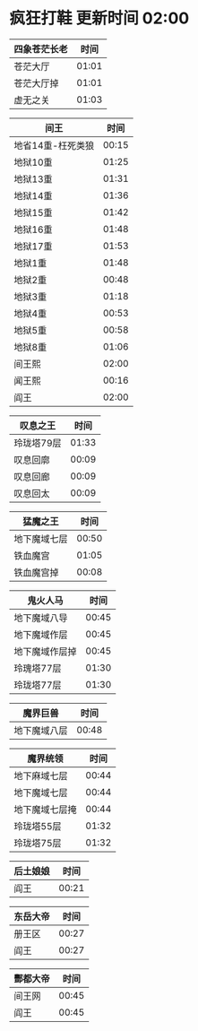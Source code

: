 # 疯狂打鞋 更新时间 02:00

| 四象苍茫长老   | 时间    |
|--------|-------|
| 苍茫大厅 | 01:01 |
| 苍茫大厅掉 | 01:01 |
| 虚无之关 | 01:03 |

| 间王   | 时间    |
|--------|-------|
| 地省14重-枉死类狼 | 00:15 |
| 地狱10重 | 01:25 |
| 地狱13重 | 01:31 |
| 地狱14重 | 01:36 |
| 地狱15重 | 01:42 |
| 地狱16重 | 01:48 |
| 地狱17重 | 01:53 |
| 地狱1重 | 01:48 |
| 地狱2重 | 00:48 |
| 地狱3重 | 01:18 |
| 地狱4重 | 00:53 |
| 地狱5重 | 00:58 |
| 地狱8重 | 01:06 |
| 间王熙 | 02:00 |
| 闻王熙 | 00:16 |
| 阎王 | 02:00 |

| 叹息之王   | 时间    |
|--------|-------|
| 玲珑塔79层 | 01:33 |
| 叹息回廓 | 00:09 |
| 叹息回廊 | 00:09 |
| 叹息回太 | 00:09 |

| 猛魔之王   | 时间    |
|--------|-------|
| 地下魔域七层 | 00:50 |
| 铁血魔宫 | 01:05 |
| 铁血魔宫掉 | 00:08 |

| 鬼火人马   | 时间    |
|--------|-------|
| 地下魔域八导 | 00:45 |
| 地下魔域作层 | 00:45 |
| 地下魔域作层掉 | 00:45 |
| 玲瑰塔77层 | 01:30 |
| 玲珑塔77层 | 01:30 |

| 魔界巨兽   | 时间    |
|--------|-------|
| 地下魔域八层 | 00:48 |

| 魔界统领   | 时间    |
|--------|-------|
| 地下麻域七层 | 00:44 |
| 地下魔域七层 | 00:44 |
| 地下魔域七层掩 | 00:44 |
| 玲珑塔55层 | 01:32 |
| 玲珑塔75层 | 01:32 |

| 后土娘娘   | 时间    |
|--------|-------|
| 阎王 | 00:21 |

| 东岳大帝   | 时间    |
|--------|-------|
| 册王区 | 00:27 |
| 阎王 | 00:27 |

| 酆都大帝   | 时间    |
|--------|-------|
| 间王网 | 00:45 |
| 阎王 | 00:45 |